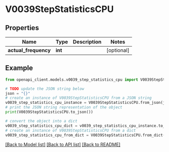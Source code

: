 # V0039StepStatisticsCPU


## Properties

Name | Type | Description | Notes
------------ | ------------- | ------------- | -------------
**actual_frequency** | **int** |  | [optional] 

## Example

```python
from openapi_client.models.v0039_step_statistics_cpu import V0039StepStatisticsCPU

# TODO update the JSON string below
json = "{}"
# create an instance of V0039StepStatisticsCPU from a JSON string
v0039_step_statistics_cpu_instance = V0039StepStatisticsCPU.from_json(json)
# print the JSON string representation of the object
print(V0039StepStatisticsCPU.to_json())

# convert the object into a dict
v0039_step_statistics_cpu_dict = v0039_step_statistics_cpu_instance.to_dict()
# create an instance of V0039StepStatisticsCPU from a dict
v0039_step_statistics_cpu_from_dict = V0039StepStatisticsCPU.from_dict(v0039_step_statistics_cpu_dict)
```
[[Back to Model list]](../README.md#documentation-for-models) [[Back to API list]](../README.md#documentation-for-api-endpoints) [[Back to README]](../README.md)


